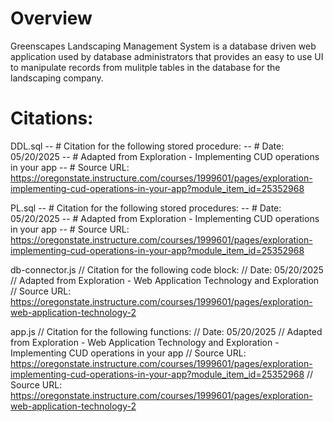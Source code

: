 # Overview
Greenscapes Landscaping Management System is a database driven web application used by database administrators that provides an easy to use UI to manipulate records from mulitple tables in the database for the landscaping company. 

# Citations:
DDL.sql
-- # Citation for the following stored procedure:
-- # Date: 05/20/2025
-- # Adapted from Exploration - Implementing CUD operations in your app
-- # Source URL: https://oregonstate.instructure.com/courses/1999601/pages/exploration-implementing-cud-operations-in-your-app?module_item_id=25352968

PL.sql
-- # Citation for the following stored procedures:
-- # Date: 05/20/2025
-- # Adapted from Exploration - Implementing CUD operations in your app
-- # Source URL: https://oregonstate.instructure.com/courses/1999601/pages/exploration-implementing-cud-operations-in-your-app?module_item_id=25352968

db-connector.js
// Citation for the following code block:
// Date: 05/20/2025
// Adapted from Exploration - Web Application Technology and Exploration
// Source URL: https://oregonstate.instructure.com/courses/1999601/pages/exploration-web-application-technology-2

app.js
// Citation for the following functions:
// Date: 05/20/2025
// Adapted from Exploration - Web Application Technology and Exploration - Implementing CUD operations in your app
// Source URL: https://oregonstate.instructure.com/courses/1999601/pages/exploration-implementing-cud-operations-in-your-app?module_item_id=25352968
// Source URL: https://oregonstate.instructure.com/courses/1999601/pages/exploration-web-application-technology-2

